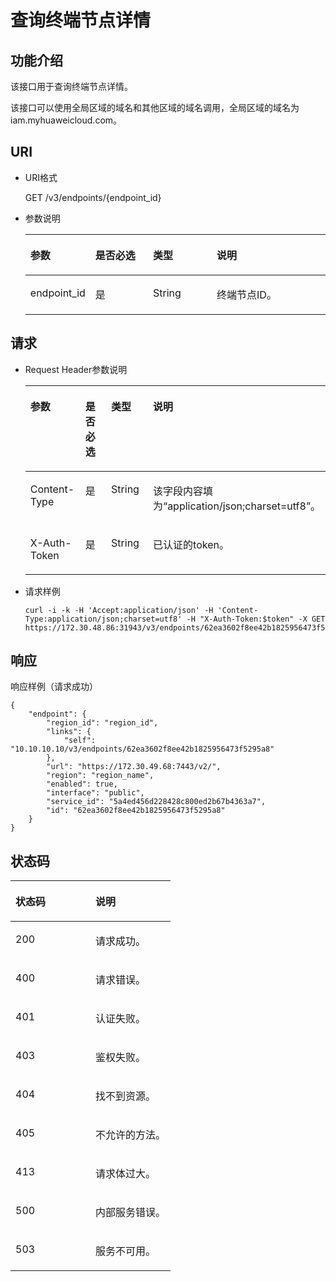 # 查询终端节点详情<a name="zh-cn_topic_0067148046"></a>

## 功能介绍<a name="s81394c6441e2433aa089b83d9ae901bb"></a>

该接口用于查询终端节点详情。

该接口可以使用全局区域的域名和其他区域的域名调用，全局区域的域名为iam.myhuaweicloud.com。

## URI<a name="s7f773a8bf34349f5bf81d0c7af9a440d"></a>

-   URI格式

    GET /v3/endpoints/\{endpoint\_id\}


-   参数说明

    <a name="t3b91158605e2483f8ec0f7e76612766e"></a>
    <table><thead align="left"><tr id="r7c9a4d7646cc40838d1c27ac6a0771ed"><th class="cellrowborder" valign="top" width="20.747925207479252%" id="mcps1.1.5.1.1"><p id="a870dd0e09c234313a6279943760cd249"><a name="a870dd0e09c234313a6279943760cd249"></a><a name="a870dd0e09c234313a6279943760cd249"></a>参数</p>
    </th>
    <th class="cellrowborder" valign="top" width="19.428057194280573%" id="mcps1.1.5.1.2"><p id="a3fa42d29543146eda8cc5294eee7152c"><a name="a3fa42d29543146eda8cc5294eee7152c"></a><a name="a3fa42d29543146eda8cc5294eee7152c"></a>是否必选</p>
    </th>
    <th class="cellrowborder" valign="top" width="21.41785821417858%" id="mcps1.1.5.1.3"><p id="a8747c43669bb409782410e7aafd0e8d9"><a name="a8747c43669bb409782410e7aafd0e8d9"></a><a name="a8747c43669bb409782410e7aafd0e8d9"></a>类型</p>
    </th>
    <th class="cellrowborder" valign="top" width="38.406159384061596%" id="mcps1.1.5.1.4"><p id="a7f591587c22c4b1ebc7dedb7d0d2a0d6"><a name="a7f591587c22c4b1ebc7dedb7d0d2a0d6"></a><a name="a7f591587c22c4b1ebc7dedb7d0d2a0d6"></a>说明</p>
    </th>
    </tr>
    </thead>
    <tbody><tr id="r9f23e5d0e8de4d70bb3200d16e4f2789"><td class="cellrowborder" valign="top" width="20.747925207479252%" headers="mcps1.1.5.1.1 "><p id="a8b74590de667463195f36260f5b8baf9"><a name="a8b74590de667463195f36260f5b8baf9"></a><a name="a8b74590de667463195f36260f5b8baf9"></a>endpoint_id</p>
    </td>
    <td class="cellrowborder" valign="top" width="19.428057194280573%" headers="mcps1.1.5.1.2 "><p id="a2e615c570a484ad3bd1572d579904e5e"><a name="a2e615c570a484ad3bd1572d579904e5e"></a><a name="a2e615c570a484ad3bd1572d579904e5e"></a>是</p>
    </td>
    <td class="cellrowborder" valign="top" width="21.41785821417858%" headers="mcps1.1.5.1.3 "><p id="a2b5c563d5b934e40979aac7a0904045c"><a name="a2b5c563d5b934e40979aac7a0904045c"></a><a name="a2b5c563d5b934e40979aac7a0904045c"></a>String</p>
    </td>
    <td class="cellrowborder" valign="top" width="38.406159384061596%" headers="mcps1.1.5.1.4 "><p id="zh-cn_topic_0031136110_p529112711147"><a name="zh-cn_topic_0031136110_p529112711147"></a><a name="zh-cn_topic_0031136110_p529112711147"></a>终端节点ID。</p>
    </td>
    </tr>
    </tbody>
    </table>


## 请求<a name="sf86f3f4f84a8493e84f564c16c53eaf3"></a>

-   Request Header参数说明

    <a name="tab13448d4b644cd482b72e023e311a4c"></a>
    <table><thead align="left"><tr id="r9cc8c45e565f499a85068ccf812c4906"><th class="cellrowborder" valign="top" width="20.49%" id="mcps1.1.5.1.1"><p id="zh-cn_topic_0031136110_p289771511147"><a name="zh-cn_topic_0031136110_p289771511147"></a><a name="zh-cn_topic_0031136110_p289771511147"></a>参数</p>
    </th>
    <th class="cellrowborder" valign="top" width="19.689999999999998%" id="mcps1.1.5.1.2"><p id="aa8a52be628254fb799e7d667253339cf"><a name="aa8a52be628254fb799e7d667253339cf"></a><a name="aa8a52be628254fb799e7d667253339cf"></a>是否必选</p>
    </th>
    <th class="cellrowborder" valign="top" width="21.279999999999998%" id="mcps1.1.5.1.3"><p id="a8de3dfc3143a4304a1273fade5a53dae"><a name="a8de3dfc3143a4304a1273fade5a53dae"></a><a name="a8de3dfc3143a4304a1273fade5a53dae"></a>类型</p>
    </th>
    <th class="cellrowborder" valign="top" width="38.54%" id="mcps1.1.5.1.4"><p id="a51fedaacfb0744a39c0e39893bf93f94"><a name="a51fedaacfb0744a39c0e39893bf93f94"></a><a name="a51fedaacfb0744a39c0e39893bf93f94"></a>说明</p>
    </th>
    </tr>
    </thead>
    <tbody><tr id="r439e4c7cd1bc47f5a75d1632d4b0d739"><td class="cellrowborder" valign="top" width="20.49%" headers="mcps1.1.5.1.1 "><p id="a0131df71ca694a6ca73f9ad3a3a794a9"><a name="a0131df71ca694a6ca73f9ad3a3a794a9"></a><a name="a0131df71ca694a6ca73f9ad3a3a794a9"></a>Content-Type</p>
    </td>
    <td class="cellrowborder" valign="top" width="19.689999999999998%" headers="mcps1.1.5.1.2 "><p id="zh-cn_topic_0031136110_p746938611147"><a name="zh-cn_topic_0031136110_p746938611147"></a><a name="zh-cn_topic_0031136110_p746938611147"></a>是</p>
    </td>
    <td class="cellrowborder" valign="top" width="21.279999999999998%" headers="mcps1.1.5.1.3 "><p id="zh-cn_topic_0031136110_p104050011147"><a name="zh-cn_topic_0031136110_p104050011147"></a><a name="zh-cn_topic_0031136110_p104050011147"></a>String</p>
    </td>
    <td class="cellrowborder" valign="top" width="38.54%" headers="mcps1.1.5.1.4 "><p id="a15c772f0a23d4d52b8f64d1377e3410a"><a name="a15c772f0a23d4d52b8f64d1377e3410a"></a><a name="a15c772f0a23d4d52b8f64d1377e3410a"></a>该字段内容填为<span class="parmvalue" id="parmvalue1823317483242"><a name="parmvalue1823317483242"></a><a name="parmvalue1823317483242"></a>“application/json;charset=utf8”</span>。</p>
    </td>
    </tr>
    <tr id="r80e6b051a95142239d52ef85b3b9e59c"><td class="cellrowborder" valign="top" width="20.49%" headers="mcps1.1.5.1.1 "><p id="a88f9db0a7b6c4b4690378ccf5a787f60"><a name="a88f9db0a7b6c4b4690378ccf5a787f60"></a><a name="a88f9db0a7b6c4b4690378ccf5a787f60"></a>X-Auth-Token</p>
    </td>
    <td class="cellrowborder" valign="top" width="19.689999999999998%" headers="mcps1.1.5.1.2 "><p id="ad6cfd0f57eb643a0afb40a639b4a8515"><a name="ad6cfd0f57eb643a0afb40a639b4a8515"></a><a name="ad6cfd0f57eb643a0afb40a639b4a8515"></a>是</p>
    </td>
    <td class="cellrowborder" valign="top" width="21.279999999999998%" headers="mcps1.1.5.1.3 "><p id="ac4cc17eda4bf4dd4aa34a5449be8f04e"><a name="ac4cc17eda4bf4dd4aa34a5449be8f04e"></a><a name="ac4cc17eda4bf4dd4aa34a5449be8f04e"></a>String</p>
    </td>
    <td class="cellrowborder" valign="top" width="38.54%" headers="mcps1.1.5.1.4 "><p id="a259cd575002145db850a7dcaf1cbe007"><a name="a259cd575002145db850a7dcaf1cbe007"></a><a name="a259cd575002145db850a7dcaf1cbe007"></a>已认证的token。</p>
    </td>
    </tr>
    </tbody>
    </table>

-   请求样例

    ```
    curl -i -k -H 'Accept:application/json' -H 'Content-Type:application/json;charset=utf8' -H "X-Auth-Token:$token" -X GET https://172.30.48.86:31943/v3/endpoints/62ea3602f8ee42b1825956473f5295a8
    ```


## 响应<a name="s6e8a35fa777c4de29b376bef459aba1d"></a>

响应样例（请求成功）

```
{
    "endpoint": {
        "region_id": "region_id",
        "links": {
            "self": "10.10.10.10/v3/endpoints/62ea3602f8ee42b1825956473f5295a8"
        },
        "url": "https://172.30.49.68:7443/v2/",
        "region": "region_name",
        "enabled": true,
        "interface": "public",
        "service_id": "5a4ed456d228428c800ed2b67b4363a7",
        "id": "62ea3602f8ee42b1825956473f5295a8"
    }
}
```

## 状态码<a name="s161ee4f22c7a4e5f928bf049a4425742"></a>

<a name="zh-cn_topic_0031136110_table25927028"></a>
<table><thead align="left"><tr id="zh-cn_topic_0031136110_row10578662"><th class="cellrowborder" valign="top" width="50%" id="mcps1.1.3.1.1"><p id="zh-cn_topic_0031136110_p51565323"><a name="zh-cn_topic_0031136110_p51565323"></a><a name="zh-cn_topic_0031136110_p51565323"></a>状态码</p>
</th>
<th class="cellrowborder" valign="top" width="50%" id="mcps1.1.3.1.2"><p id="zh-cn_topic_0031136110_p16041657"><a name="zh-cn_topic_0031136110_p16041657"></a><a name="zh-cn_topic_0031136110_p16041657"></a>说明</p>
</th>
</tr>
</thead>
<tbody><tr id="zh-cn_topic_0031136110_row24305815"><td class="cellrowborder" valign="top" width="50%" headers="mcps1.1.3.1.1 "><p id="zh-cn_topic_0031136110_p22613965"><a name="zh-cn_topic_0031136110_p22613965"></a><a name="zh-cn_topic_0031136110_p22613965"></a>200</p>
</td>
<td class="cellrowborder" valign="top" width="50%" headers="mcps1.1.3.1.2 "><p id="zh-cn_topic_0031136110_p19791876"><a name="zh-cn_topic_0031136110_p19791876"></a><a name="zh-cn_topic_0031136110_p19791876"></a>请求成功。</p>
</td>
</tr>
<tr id="zh-cn_topic_0031136110_row43909159"><td class="cellrowborder" valign="top" width="50%" headers="mcps1.1.3.1.1 "><p id="zh-cn_topic_0031136110_p66980994"><a name="zh-cn_topic_0031136110_p66980994"></a><a name="zh-cn_topic_0031136110_p66980994"></a>400</p>
</td>
<td class="cellrowborder" valign="top" width="50%" headers="mcps1.1.3.1.2 "><p id="zh-cn_topic_0031136110_p56751409"><a name="zh-cn_topic_0031136110_p56751409"></a><a name="zh-cn_topic_0031136110_p56751409"></a>请求错误。</p>
</td>
</tr>
<tr id="re5868592b58a49148d1e374ab0ee4186"><td class="cellrowborder" valign="top" width="50%" headers="mcps1.1.3.1.1 "><p id="a67da088f332e48ca9c70f3ba30897dde"><a name="a67da088f332e48ca9c70f3ba30897dde"></a><a name="a67da088f332e48ca9c70f3ba30897dde"></a>401</p>
</td>
<td class="cellrowborder" valign="top" width="50%" headers="mcps1.1.3.1.2 "><p id="a0525ff08629b4648808d6e876aaf9c5f"><a name="a0525ff08629b4648808d6e876aaf9c5f"></a><a name="a0525ff08629b4648808d6e876aaf9c5f"></a>认证失败。</p>
</td>
</tr>
<tr id="zh-cn_topic_0031136110_row41000636"><td class="cellrowborder" valign="top" width="50%" headers="mcps1.1.3.1.1 "><p id="zh-cn_topic_0031136110_p32717189"><a name="zh-cn_topic_0031136110_p32717189"></a><a name="zh-cn_topic_0031136110_p32717189"></a>403</p>
</td>
<td class="cellrowborder" valign="top" width="50%" headers="mcps1.1.3.1.2 "><p id="a98f74bf5eda646c6a5973dfa742126c4"><a name="a98f74bf5eda646c6a5973dfa742126c4"></a><a name="a98f74bf5eda646c6a5973dfa742126c4"></a>鉴权失败。</p>
</td>
</tr>
<tr id="r40e82c2469d34bf089fe9bfb0fa81526"><td class="cellrowborder" valign="top" width="50%" headers="mcps1.1.3.1.1 "><p id="a8be4e075b25144a38cbe0ff05c2b2f15"><a name="a8be4e075b25144a38cbe0ff05c2b2f15"></a><a name="a8be4e075b25144a38cbe0ff05c2b2f15"></a>404</p>
</td>
<td class="cellrowborder" valign="top" width="50%" headers="mcps1.1.3.1.2 "><p id="a5147e7c96ca94cb882828f2c4a33c1dc"><a name="a5147e7c96ca94cb882828f2c4a33c1dc"></a><a name="a5147e7c96ca94cb882828f2c4a33c1dc"></a>找不到资源。</p>
</td>
</tr>
<tr id="r6ae77ec5e12645e0a53aa0f3be73d1a9"><td class="cellrowborder" valign="top" width="50%" headers="mcps1.1.3.1.1 "><p id="a61cb90ae8ac1482f83a82028556bbee5"><a name="a61cb90ae8ac1482f83a82028556bbee5"></a><a name="a61cb90ae8ac1482f83a82028556bbee5"></a>405</p>
</td>
<td class="cellrowborder" valign="top" width="50%" headers="mcps1.1.3.1.2 "><p id="a41bd1c94c1ba4153b7346917bc58b6b3"><a name="a41bd1c94c1ba4153b7346917bc58b6b3"></a><a name="a41bd1c94c1ba4153b7346917bc58b6b3"></a>不允许的方法。</p>
</td>
</tr>
<tr id="rbea4e490c384410e8d1210ca41179e16"><td class="cellrowborder" valign="top" width="50%" headers="mcps1.1.3.1.1 "><p id="a9eaf1c04680e4901822818bfe53ee0fc"><a name="a9eaf1c04680e4901822818bfe53ee0fc"></a><a name="a9eaf1c04680e4901822818bfe53ee0fc"></a>413</p>
</td>
<td class="cellrowborder" valign="top" width="50%" headers="mcps1.1.3.1.2 "><p id="a5e2acac6d93f406caa8cb7f89f4b0e4d"><a name="a5e2acac6d93f406caa8cb7f89f4b0e4d"></a><a name="a5e2acac6d93f406caa8cb7f89f4b0e4d"></a>请求体过大。</p>
</td>
</tr>
<tr id="r3b34616283144b19899b01b4552b799c"><td class="cellrowborder" valign="top" width="50%" headers="mcps1.1.3.1.1 "><p id="a898bb41bdd874b25b452c9fd609e5bc0"><a name="a898bb41bdd874b25b452c9fd609e5bc0"></a><a name="a898bb41bdd874b25b452c9fd609e5bc0"></a>500</p>
</td>
<td class="cellrowborder" valign="top" width="50%" headers="mcps1.1.3.1.2 "><p id="ad43eae2906e84b6fb48fb6c11746dfab"><a name="ad43eae2906e84b6fb48fb6c11746dfab"></a><a name="ad43eae2906e84b6fb48fb6c11746dfab"></a>内部服务错误。</p>
</td>
</tr>
<tr id="r73ae10963ce24ea09cafcfec5f21c2ab"><td class="cellrowborder" valign="top" width="50%" headers="mcps1.1.3.1.1 "><p id="a3f2f513363a24dcb87462518dff622e7"><a name="a3f2f513363a24dcb87462518dff622e7"></a><a name="a3f2f513363a24dcb87462518dff622e7"></a>503</p>
</td>
<td class="cellrowborder" valign="top" width="50%" headers="mcps1.1.3.1.2 "><p id="a642a35bd05f24df68588a7f13c7cb3b7"><a name="a642a35bd05f24df68588a7f13c7cb3b7"></a><a name="a642a35bd05f24df68588a7f13c7cb3b7"></a>服务不可用。</p>
</td>
</tr>
</tbody>
</table>

